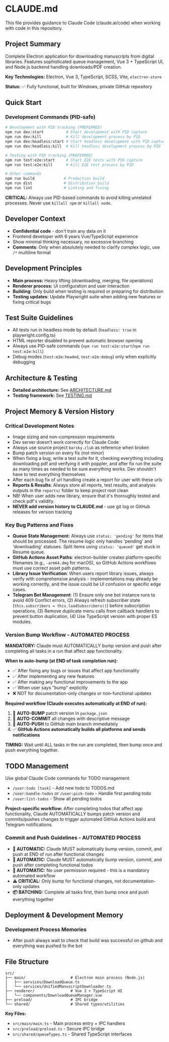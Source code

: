 # CLAUDE.md

This file provides guidance to Claude Code (claude.ai/code) when working with code in this repository.

## Project Summary

Complete Electron application for downloading manuscripts from digital libraries. Features sophisticated queue management, Vue 3 + TypeScript UI, and Node.js backend handling downloads/PDF creation.

**Key Technologies:** Electron, Vue 3, TypeScript, SCSS, Vite, `electron-store`

**Status:** ✅ Fully functional, built for Windows, private GitHub repository

## Quick Start

### Development Commands (PID-safe)
```bash
# Development with PID tracking (PREFERRED)
npm run dev:start          # Start development with PID capture
npm run dev:kill           # Kill development process by PID
npm run dev:headless:start # Start headless development with PID capture
npm run dev:headless:kill  # Kill headless development process by PID

# Testing with PID tracking (PREFERRED)
npm run test:e2e:start     # Start E2E tests with PID capture
npm run test:e2e:kill      # Kill E2E test process by PID

# Other commands
npm run build             # Production build
npm run dist              # Distribution build
npm run lint              # Linting and fixing
```

**CRITICAL:** Always use PID-based commands to avoid killing unrelated processes. Never use `killall npm` or `killall node`.

## Developer Context

- **Confidential code** - don't train any data on it
- Frontend developer with 6 years Vue/TypeScript experience
- Show minimal thinking necessary, no excessive branching
- **Comments**: Only when absolutely needed to clarify complex logic, use `/*` multiline format

## Development Principles

- **Main process:** Heavy lifting (downloading, merging, file operations)
- **Renderer process:** UI configuration and user interaction
- **Building**: Only build when testing is required or preparing for distribution
- **Testing updates**: Update Playwright suite when adding new features or fixing critical bugs

## Test Suite Guidelines

- All tests run in headless mode by default (`headless: true` in playwright.config.ts)
- HTML reporter disabled to prevent automatic browser opening
- Always use PID-safe commands (`npm run test:e2e:start`/`npm run test:e2e:kill`)
- Debug modes (`test:e2e:headed`, `test:e2e:debug`) only when explicitly debugging

## Architecture & Testing

- **Detailed architecture:** See [ARCHITECTURE.md](./ARCHITECTURE.md)
- **Testing framework:** See [TESTING.md](./TESTING.md)

## Project Memory & Version History

### Critical Development Notes
- Image sizing and non-compression requirements
- Dev server doesn't work correctly for Claude Code
- Always use source project `barsky.club` as reference when broken
- Bump patch version on every fix (not minor)
- When fixing a bug, write a test suite for it, checking everything including downloading pdf and verifying it with poppler, and after fix run the suite as many times as needed to be sure everything works. Dev shouldn't have to test everything themselves
- After each bug fix of url handling create a report for user with these urls
- **Reports & Results**: Always store all reports, test results, and analysis outputs in the `reports/` folder to keep project root clean
- NB! When user adds new library, ensure that it's thoroughly tested and check pdf's validity.
- **NEVER add version history to CLAUDE.md** - use git log or GitHub releases for version tracking

### Key Bug Patterns and Fixes
- **Queue State Management**: Always use `status: 'pending'` for items that should be processed. The resume logic only handles 'pending' and 'downloading' statuses. Split items using `status: 'queued'` get stuck in Resume queue.
- **GitHub Actions Asset Paths**: electron-builder creates platform-specific filenames (e.g., `-arm64.dmg` for macOS), so GitHub Actions workflows must use correct asset path patterns.
- **Library Issue Verification**: When users report library issues, always verify with comprehensive analysis - implementations may already be working correctly, and the issue could be UI confusion or specific edge cases.
- **Telegram Bot Management**: (1) Ensure only one bot instance runs to avoid 409 Conflict errors, (2) Always refresh subscriber state (`this.subscribers = this.loadSubscribers()`) before subscription operations, (3) Remove duplicate menu calls from callback handlers to prevent button duplication, (4) Use TypeScript version with proper ES modules.

### Version Bump Workflow - AUTOMATED PROCESS
**MANDATORY:** Claude must AUTOMATICALLY bump version and push after completing all tasks in a run that affect app functionality.

**When to auto-bump (at END of task completion run):**
- ✅ After fixing any bugs or issues that affect app functionality
- ✅ After implementing any new features
- ✅ After making any functional improvements to the app
- ✅ When user says "bump" explicitly
- ❌ NOT for documentation-only changes or non-functional updates

**Required workflow (Claude executes automatically at END of run):**
1. 🔄 **AUTO-BUMP** patch version in `package.json` 
2. 🔄 **AUTO-COMMIT** all changes with descriptive message
3. 🔄 **AUTO-PUSH** to GitHub main branch immediately
4. ✅ **GitHub Actions automatically builds all platforms and sends notifications**

**TIMING:** Wait until ALL tasks in the run are completed, then bump once and push everything together.


## TODO Management

Use global Claude Code commands for TODO management:
- `/user:todo [task]` - Add new todo to TODOS.md
- `/user:handle-todos` or `/user:pick-todo` - Handle first pending todo
- `/user:list-todos` - Show all pending todos

**Project-specific workflow:** After completing todos that affect app functionality, Claude AUTOMATICALLY bumps patch version and commits/pushes changes to trigger automated GitHub Actions build and Telegram notifications.

### Commit and Push Guidelines - AUTOMATED PROCESS
- **🔄 AUTOMATIC:** Claude MUST automatically bump version, commit, and push at END of run after functional changes
- **🔄 AUTOMATIC:** Claude MUST automatically bump version, commit, and push after completing functional todos
- **🔄 AUTOMATIC:** No user permission required - this is a mandatory automated workflow
- **⚠️ CRITICAL:** Only bump for functional changes, not documentation-only updates
- **📦 BATCHING:** Complete all tasks first, then bump once and push everything together

## Deployment & Development Memory

### Development Process Memories
- After push always wait to check that build was successful on github and everything was pushed to the bot

## File Structure

```
src/
├── main/                    # Electron main process (Node.js)
│   ├── services/DownloadQueue.ts
│   └── services/UnifiedManuscriptDownloader.ts
├── renderer/                # Vue 3 + TypeScript UI
│   └── components/DownloadQueueManager.vue
├── preload/                 # IPC bridge
└── shared/                  # Shared types/utilities
```

**Key Files:**
- `src/main/main.ts` - Main process entry + IPC handlers
- `src/preload/preload.ts` - Secure IPC bridge
- `src/shared/queueTypes.ts` - Shared TypeScript interfaces
```